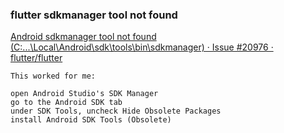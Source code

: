 ###  flutter sdkmanager tool not found


[Android sdkmanager tool not found (C:...\Local\Android\sdk\tools\bin\sdkmanager) · Issue #20976 · flutter/flutter](https://github.com/flutter/flutter/issues/20976 "Android sdkmanager tool not found (C:...\Local\Android\sdk\tools\bin\sdkmanager) · Issue #20976 · flutter/flutter")


 

```
This worked for me:

open Android Studio's SDK Manager
go to the Android SDK tab
under SDK Tools, uncheck Hide Obsolete Packages
install Android SDK Tools (Obsolete)
```
